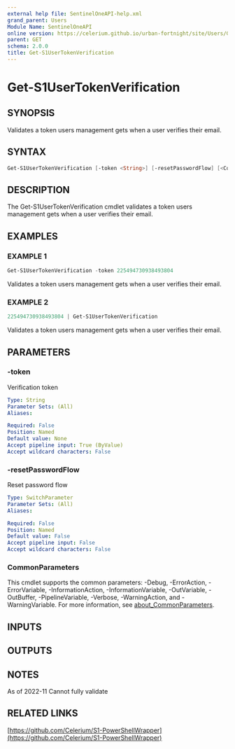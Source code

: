 ```yaml
---
external help file: SentinelOneAPI-help.xml
grand_parent: Users
Module Name: SentinelOneAPI
online version: https://celerium.github.io/urban-fortnight/site/Users/Get-S1UserTokenVerification.html
parent: GET
schema: 2.0.0
title: Get-S1UserTokenVerification
---
```


# Get-S1UserTokenVerification

## SYNOPSIS
Validates a token users management gets when a user verifies their email.

## SYNTAX

```powershell
Get-S1UserTokenVerification [-token <String>] [-resetPasswordFlow] [<CommonParameters>]
```

## DESCRIPTION
The Get-S1UserTokenVerification cmdlet validates a token users management gets when a
user verifies their email.

## EXAMPLES

### EXAMPLE 1
```powershell
Get-S1UserTokenVerification -token 225494730938493804
```

Validates a token users management gets when a user verifies their email.

### EXAMPLE 2
```powershell
225494730938493804 | Get-S1UserTokenVerification
```

Validates a token users management gets when a user verifies their email.

## PARAMETERS

### -token
Verification token

```yaml
Type: String
Parameter Sets: (All)
Aliases:

Required: False
Position: Named
Default value: None
Accept pipeline input: True (ByValue)
Accept wildcard characters: False
```

### -resetPasswordFlow
Reset password flow

```yaml
Type: SwitchParameter
Parameter Sets: (All)
Aliases:

Required: False
Position: Named
Default value: False
Accept pipeline input: False
Accept wildcard characters: False
```

### CommonParameters
This cmdlet supports the common parameters: -Debug, -ErrorAction, -ErrorVariable, -InformationAction, -InformationVariable, -OutVariable, -OutBuffer, -PipelineVariable, -Verbose, -WarningAction, and -WarningVariable. For more information, see [about_CommonParameters](http://go.microsoft.com/fwlink/?LinkID=113216).

## INPUTS

## OUTPUTS

## NOTES
As of 2022-11
    Cannot fully validate

## RELATED LINKS

[https://github.com/Celerium/S1-PowerShellWrapper](https://github.com/Celerium/S1-PowerShellWrapper)

